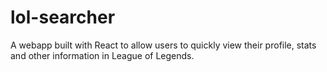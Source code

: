 # lol-searcher

A webapp built with React to allow users to quickly view their profile, stats and other information in League of Legends.
